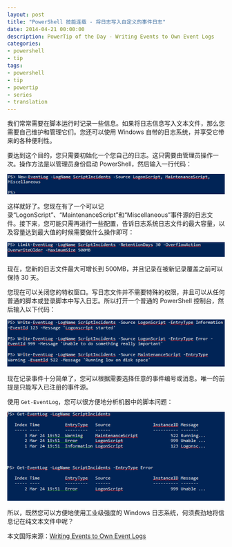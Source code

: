 ```yaml
---
layout: post
title: "PowerShell 技能连载 - 将日志写入自定义的事件日志"
date: 2014-04-21 00:00:00
description: PowerTip of the Day - Writing Events to Own Event Logs
categories:
- powershell
- tip
tags:
- powershell
- tip
- powertip
- series
- translation
---
```

我们常常需要在脚本运行时记录一些信息。如果将日志信息写入文本文件，那么您需要自己维护和管理它们。您还可以使用 Windows 自带的日志系统，并享受它带来的各种便利性。

要达到这个目的，您只需要初始化一个您自己的日志。这只需要由管理员操作一次。操作方法是以管理员身份启动 PowerShell，然后输入一行代码：

![](/img/2014-04-21-writing-events-to-own-event-logs-001.png)

这样就好了。您现在有了一个可以记录“LogonScript”、“MaintenanceScript”和“Miscellaneous”事件源的日志文件。接下来，您可能只需再进行一些配置，告诉日志系统日志文件的最大容量，以及容量达到最大值的时候需要做什么操作即可：

![](/img/2014-04-21-writing-events-to-own-event-logs-002.png)

现在，您新的日志文件最大可增长到 500MB，并且记录在被新记录覆盖之前可以保持 30 天。

您现在可以关闭您的特权窗口。写日志文件并不需要特殊的权限，并且可以从任何普通的脚本或登录脚本中写入日志。所以打开一个普通的 PowerShell 控制台，然后输入以下代码：

![](/img/2014-04-21-writing-events-to-own-event-logs-003.png)

现在记录事件十分简单了，您可以根据需要选择任意的事件编号或消息。唯一的前提是只能写入已注册的事件源。

使用 `Get-EventLog`，您可以很方便地分析机器中的脚本问题：

![](/img/2014-04-21-writing-events-to-own-event-logs-004.png)

所以，既然您可以方便地使用工业级强度的 Windows 日志系统，何须费劲地将信息记在纯文本文件中呢？

<!--more-->
本文国际来源：[Writing Events to Own Event Logs](http://community.idera.com/powershell/powertips/b/tips/posts/writing-events-to-own-event-logs)
